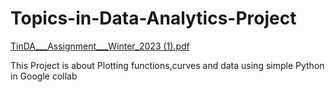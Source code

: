 # Topics-in-Data-Analytics-Project
[TinDA___Assignment___Winter_2023 (1).pdf](https://github.com/sawtvik/Topics-in-Data-Analytics-Project/files/11632110/TinDA___Assignment___Winter_2023.1.pdf)

This Project is about Plotting functions,curves and data using simple Python in Google collab
